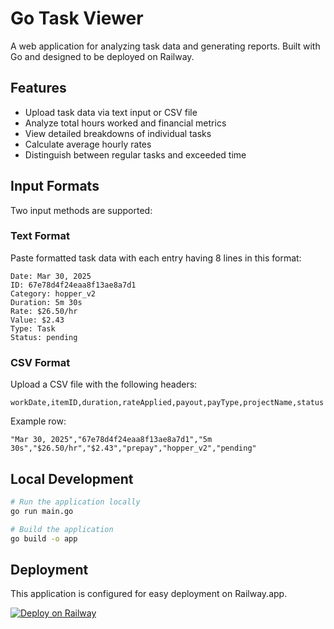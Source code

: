 # Go Task Viewer

A web application for analyzing task data and generating reports. Built with Go and designed to be deployed on Railway.

## Features

- Upload task data via text input or CSV file
- Analyze total hours worked and financial metrics
- View detailed breakdowns of individual tasks
- Calculate average hourly rates
- Distinguish between regular tasks and exceeded time

## Input Formats

Two input methods are supported:

### Text Format

Paste formatted task data with each entry having 8 lines in this format:

```
Date: Mar 30, 2025
ID: 67e78d4f24eaa8f13ae8a7d1
Category: hopper_v2
Duration: 5m 30s
Rate: $26.50/hr
Value: $2.43
Type: Task
Status: pending
```

### CSV Format

Upload a CSV file with the following headers:

```
workDate,itemID,duration,rateApplied,payout,payType,projectName,status
```

Example row:
```
"Mar 30, 2025","67e78d4f24eaa8f13ae8a7d1","5m 30s","$26.50/hr","$2.43","prepay","hopper_v2","pending"
```

## Local Development

```bash
# Run the application locally
go run main.go

# Build the application
go build -o app
```

## Deployment

This application is configured for easy deployment on Railway.app.

[![Deploy on Railway](https://railway.app/button.svg)](https://railway.app/template/BMuR4a?referralCode=alphasec)
